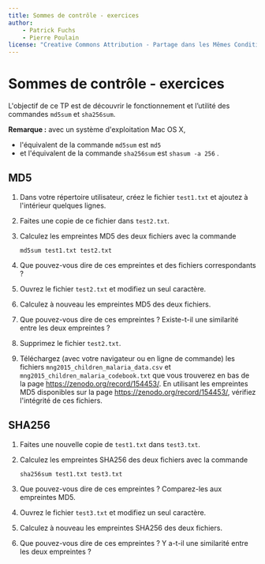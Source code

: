 ```yaml
---
title: Sommes de contrôle - exercices
author:
    - Patrick Fuchs
    - Pierre Poulain
license: "Creative Commons Attribution - Partage dans les Mêmes Conditions 4.0"
---
```



# Sommes de contrôle - exercices

L'objectif de ce TP est de découvrir le fonctionnement et l’utilité des commandes `md5sum` et `sha256sum`.

**Remarque :** avec un système d'exploitation Mac OS X, 

- l'équivalent de la commande `md5sum` est `md5`
- et l'équivalent de la commande `sha256sum` est `shasum -a 256` .


## MD5

1. Dans votre répertoire utilisateur, créez le fichier `test1.txt` et ajoutez à l'intérieur quelques lignes.
2. Faites une copie de ce fichier dans `test2.txt`.
3. Calculez les empreintes MD5 des deux fichiers avec la commande
    ```
    md5sum test1.txt test2.txt
    ```

4. Que pouvez-vous dire de ces empreintes et des fichiers correspondants ?
5. Ouvrez le fichier `test2.txt` et modifiez un seul caractère.
6. Calculez à nouveau les empreintes MD5 des deux fichiers.
7. Que pouvez-vous dire de ces empreintes ? Existe-t-il une similarité entre les deux empreintes ?
8. Supprimez le fichier `test2.txt`.
9. Téléchargez (avec votre navigateur ou en ligne de commande) les fichiers `mng2015_children_malaria_data.csv` et `mng2015_children_malaria_codebook.txt` que vous trouverez en bas de la page <https://zenodo.org/record/154453/>. En utilisant les empreintes MD5 disponibles sur la page <https://zenodo.org/record/154453/>, vérifiez l'intégrité de ces fichiers.


## SHA256

1. Faites une nouvelle copie de `test1.txt` dans `test3.txt`.
2. Calculez les empreintes SHA256 des deux fichiers avec la commande
    ```
    sha256sum test1.txt test3.txt
    ```

3. Que pouvez-vous dire de ces empreintes ? Comparez-les aux empreintes MD5.
4. Ouvrez le fichier `test3.txt` et modifiez un seul caractère.
5. Calculez à nouveau les empreintes SHA256 des deux fichiers.
6. Que pouvez-vous dire de ces empreintes ? Y a-t-il une similarité entre les deux empreintes ?
